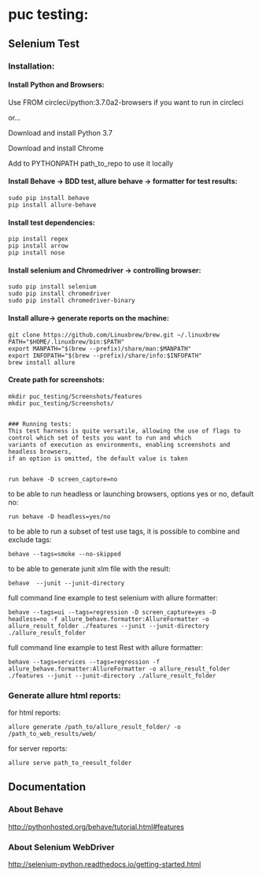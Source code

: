 # puc testing:


## Selenium Test

### Installation:


#### Install Python and Browsers:

Use FROM circleci/python:3.7.0a2-browsers if you want to run in circleci 

or... 

Download and install Python 3.7

Download and install Chrome

Add to PYTHONPATH path_to_repo  to use it locally

#### Install Behave -> BDD test, allure behave -> formatter for test results:
```
sudo pip install behave
pip install allure-behave
```
#### Install test dependencies:
```
pip install regex
pip install arrow
pip install nose
```
#### Install selenium and Chromedriver -> controlling browser: 
```
sudo pip install selenium
sudo pip install chromedriver
sudo pip install chromedriver-binary
```
#### Install allure-> generate reports on the machine: 
```
git clone https://github.com/Linuxbrew/brew.git ~/.linuxbrew
PATH="$HOME/.linuxbrew/bin:$PATH"
export MANPATH="$(brew --prefix)/share/man:$MANPATH"
export INFOPATH="$(brew --prefix)/share/info:$INFOPATH"            
brew install allure
```

#### Create path for screenshots:
```
mkdir puc_testing/Screenshots/features
mkdir puc_testing/Screenshots/


### Running tests:
This test harness is quite versatile, allowing the use of flags to control which set of tests you want to run and which
variants of execution as environments, enabling screenshots and headless browsers, 
if an option is omitted, the default value is taken 


run behave -D screen_capture=no
```
to be able to run headless or launching browsers, options yes or no, default no:
```
run behave -D headless=yes/no
```
to be able to run a subset of test use tags, it is possible to combine and exclude tags:
```
behave --tags=smoke --no-skipped
```
to be able to generate junit xlm file with the result:
```           
behave  --junit --junit-directory 
```
full command line example to test selenium with allure formatter:
```
behave --tags=ui --tags=regression -D screen_capture=yes -D headless=no -f allure_behave.formatter:AllureFormatter -o allure_result_folder ./features --junit --junit-directory ./allure_result_folder 
```
full command line example to test Rest with allure formatter:  
```  
behave --tags=services --tags=regression -f allure_behave.formatter:AllureFormatter -o allure_result_folder ./features --junit --junit-directory ./allure_result_folder   
```  

### Generate allure html reports:
for html reports:
```
allure generate /path_to/allure_result_folder/ -o /path_to_web_results/web/

```

for server reports:
``` 
allure serve path_to_reesult_folder
``` 

## Documentation

### About Behave

http://pythonhosted.org/behave/tutorial.html#features

### About Selenium WebDriver

http://selenium-python.readthedocs.io/getting-started.html




